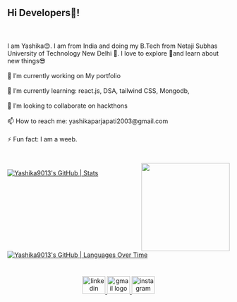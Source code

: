 <h2 align="left">Hi  Developers👋!</h2>

###

<br clear="both">

<p align="left">I am Yashika😊. I am from India and  doing my B.Tech from Netaji Subhas University of Technology  New Delhi 🏫. I love to explore 💖and learn about new things😎<br><br>🔭 I’m currently working on My portfolio<br><br>🌱 I’m currently learning: react.js, DSA, tailwind CSS, Mongodb,<br><br>👯 I’m looking to collaborate on hackthons<br><br>📫 How to reach me: yashikaparjapati2003@gmail.com<br><br>⚡ Fun fact: I am a weeb.</p>

###

<br clear="both">

<img align="right" height="200" src="https://everythinganimee.com/cdn/shop/files/14406a6326bac5ccac8a3f09a122dcac_4405f374-5a95-4fcd-a81a-f45476b6bb74.gif?v=1691980728"  />




[![Yashika9013's GitHub | Stats](https://stats.quira.sh/Yashika9013/github?theme=dark)](https://quira.sh?utm_source=widgets&utm_campaign=Yashika9013)
[![Yashika9013's GitHub | Languages Over Time](https://stats.quira.sh/Yashika9013/languages-over-time?theme=dark)](https://quira.sh?utm_source=widgets&utm_campaign=Yashika9013)
###

<br clear="both">

<div align="center">
  <a href="https://www.linkedin.com/in/yashika-prajapati-0aa678271/" target="_blank">
    <img src="https://raw.githubusercontent.com/maurodesouza/profile-readme-generator/master/src/assets/icons/social/linkedin/default.svg" width="52" height="40" alt="linkedin logo"  />
  </a>
  <a href="yashikaparjapati2003@gmail.com" target="_blank">
    <img src="https://raw.githubusercontent.com/maurodesouza/profile-readme-generator/master/src/assets/icons/social/gmail/default.svg" width="52" height="40" alt="gmail logo"  />
  </a>
  <img src="https://raw.githubusercontent.com/maurodesouza/profile-readme-generator/master/src/assets/icons/social/instagram/default.svg" width="52" height="40" alt="instagram logo"  />
</div>

###
